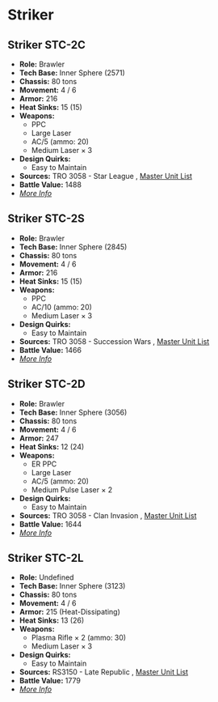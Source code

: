 # Striker 

## Striker STC-2C 

- **Role:** Brawler 
- **Tech Base:** Inner Sphere (2571) 
- **Chassis:** 80 tons 
- **Movement:** 4 / 6 
- **Armor:** 216 
- **Heat Sinks:** 15 (15) 
- **Weapons:** 
  - PPC 
  - Large Laser 
  - AC/5 (ammo: 20) 
  - Medium Laser × 3 
- **Design Quirks:** 
  - Easy to Maintain 
- **Sources:** TRO 3058 - Star League , [Master Unit List](http://masterunitlist.info/Unit/Details/3094) 
- **Battle Value:** 1488 
- [*More Info*](striker/striker_stc-2c.md) 

## Striker STC-2S 

- **Role:** Brawler 
- **Tech Base:** Inner Sphere (2845) 
- **Chassis:** 80 tons 
- **Movement:** 4 / 6 
- **Armor:** 216 
- **Heat Sinks:** 15 (15) 
- **Weapons:** 
  - PPC 
  - AC/10 (ammo: 20) 
  - Medium Laser × 3 
- **Design Quirks:** 
  - Easy to Maintain 
- **Sources:** TRO 3058 - Succession Wars , [Master Unit List](http://masterunitlist.info/Unit/Details/3096) 
- **Battle Value:** 1466 
- [*More Info*](striker/striker_stc-2s.md) 

## Striker STC-2D 

- **Role:** Brawler 
- **Tech Base:** Inner Sphere (3056) 
- **Chassis:** 80 tons 
- **Movement:** 4 / 6 
- **Armor:** 247 
- **Heat Sinks:** 12 (24) 
- **Weapons:** 
  - ER PPC 
  - Large Laser 
  - AC/5 (ammo: 20) 
  - Medium Pulse Laser × 2 
- **Design Quirks:** 
  - Easy to Maintain 
- **Sources:** TRO 3058 - Clan Invasion , [Master Unit List](http://masterunitlist.info/Unit/Details/3095) 
- **Battle Value:** 1644 
- [*More Info*](striker/striker_stc-2d.md) 

## Striker STC-2L 

- **Role:** Undefined 
- **Tech Base:** Inner Sphere (3123) 
- **Chassis:** 80 tons 
- **Movement:** 4 / 6 
- **Armor:** 215 (Heat-Dissipating) 
- **Heat Sinks:** 13 (26) 
- **Weapons:** 
  - Plasma Rifle × 2 (ammo: 30) 
  - Medium Laser × 3 
- **Design Quirks:** 
  - Easy to Maintain 
- **Sources:** RS3150 - Late Republic , [Master Unit List](http://masterunitlist.info/Unit/Details/8004) 
- **Battle Value:** 1779 
- [*More Info*](striker/striker_stc-2l.md) 

